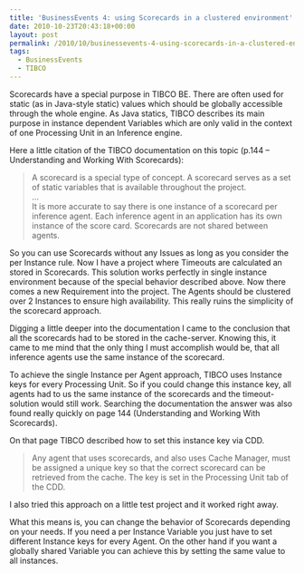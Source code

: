```yaml
---
title: 'BusinessEvents 4: using Scorecards in a clustered environment'
date: 2010-10-23T20:43:18+00:00
layout: post
permalink: /2010/10/businessevents-4-using-scorecards-in-a-clustered-environment/
tags:
  - BusinessEvents
  - TIBCO
---
```

Scorecards have a special purpose in TIBCO BE. There are often used for static (as in Java-style static) values which should be globally accessible through the whole engine. As Java statics, TIBCO describes its main purpose in instance dependent Variables which are only valid in the context of one Processing Unit in an Inference engine.

Here a little citation of the TIBCO documentation on this topic (p.144 – Understanding and Working With Scorecards):

> A scorecard is a special type of concept. A scorecard serves as a set of static
> variables that is available throughout the project.<br>
> ...<br>
> It is more accurate to say there is one instance of a scorecard per inference agent.
> Each inference agent in an application has its own instance of the score card.
> Scorecards are not shared between agents.<br>

So you can use Scorecards without any Issues as long as you consider the per Instance rule. Now I have a project where Timeouts are calculated an stored in Scorecards. This solution works perfectly in single instance environment because of the special behavior described above. Now there comes a new Requirement into the project. The Agents should be clustered over 2 Instances to ensure high availability. This really ruins the simplicity of the scorecard approach.

Digging a little deeper into the documentation I came to the conclusion that all the scorecards had to be stored in the cache-server. Knowing this, it came to me mind that the only thing I must accomplish would be, that all inference agents use the same instance of the scorecard.

To achieve the single Instance per Agent approach, TIBCO uses Instance keys for every Processing Unit. So if you could change this instance key, all agents had to us the same instance of the scorecards and the timeout-solution would still work. Searching the documentation the answer was also found really quickly on page 144 (Understanding and Working With Scorecards).

On that page TIBCO described how to set this instance key via CDD.

> Any agent that uses scorecards, and also uses Cache Manager, must be assigned a
> unique key so that the correct scorecard can be retrieved from the cache. The key
> is set in the Processing Unit tab of the CDD.

I also tried this approach on a little test project and it worked right away.

What this means is, you can change the behavior of Scorecards depending on your needs. If you need a per Instance Variable you just have to set different Instance keys for every Agent. On the other hand if you want a globally shared Variable you can achieve this by setting the same value to all instances.
